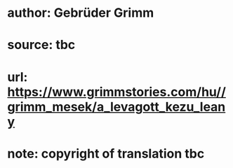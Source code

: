 # author: Gebrüder Grimm
# source: tbc
# url: https://www.grimmstories.com/hu//grimm_mesek/a_levagott_kezu_leany
# note: copyright of translation tbc


